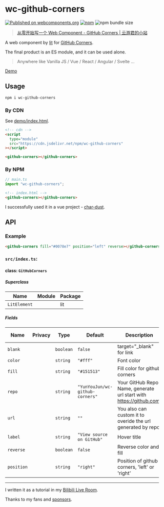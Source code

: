 # wc-github-corners

[![Published on webcomponents.org](https://img.shields.io/badge/webcomponents.org-published-blue.svg)](https://www.webcomponents.org/element/wc-github-corners)
[![npm](https://img.shields.io/npm/v/wc-github-corners)](https://www.npmjs.com/package/wc-github-corners)
![npm bundle size](https://img.shields.io/bundlephobia/minzip/wc-github-corners)

> [从零开始写一个 Web Component - GitHub Corners | 云游君的小站](https://www.yunyoujun.cn/posts/how-to-write-a-web-component/)

A web component by [lit](https://github.com/lit/lit) for [GitHub Corners](https://github.com/tholman/github-corners).

The final product is an ES module, and it can be used alone.

> Anywhere like Vanilla JS / Vue / React / Angular / Svelte ...

[Demo](https://www.yunyoujun.cn/wc-github-corners/)

<!--
```html
<custom-element-demo>
  <template>
    <script
      module
      src="https://cdn.jsdelivr.net/npm/wc-github-corners@0.1.3"
    ></script>
    <link rel="import" href="github-corners.html" />
    <github-corners></github-corners>
  </template>
</custom-element-demo>
```
-->

## Usage

```bash
npm i wc-github-corners
```

### By CDN

See [demo/index.html](./demo/index.html).

```html
<!-- cdn -->
<script
  type="module"
  src="https://cdn.jsdelivr.net/npm/wc-github-corners"
></script>

<github-corners></github-corners>
```

### By NPM

```ts
// main.ts
import "wc-github-corners";
```

```html
<!-- index.html -->
<github-corners></github-corners>
```

I successfully used it in a vue project - [char-dust](https://github.com/YunYouJun/char-dust).

## API

### Example

```html
<github-corners fill="#0078e7" position="left" reverse></github-corners>
```

<!-- wc-api:start -->
<!-- prettier-ignore-start -->
<!-- markdownlint-disable -->
### `src/index.ts`:

#### class: `GitHubCorners`

##### Superclass

| Name         | Module | Package |
| ------------ | ------ | ------- |
| `LitElement` |        | lit     |

##### Fields

| Name       | Privacy | Type      | Default                         | Description                                                          | Inherited From |
| ---------- | ------- | --------- | ------------------------------- | -------------------------------------------------------------------- | -------------- |
| `blank`    |         | `boolean` | `false`                         | target="_blank" for link                                             |                |
| `color`    |         | `string`  | `"#fff"`                        | Font color                                                           |                |
| `fill`     |         | `string`  | `"#151513"`                     | Fill color for github corners                                        |                |
| `repo`     |         | `string`  | `"YunYouJun/wc-github-corners"` | Your GitHub Repo Name, generate url start with <https://github.com>. |                |
| `url`      |         | `string`  | `""`                            | You also can custom it to overide the url generated by repo.         |                |
| `label`    |         | `string`  | `"View source on GitHub"`       | Hover title                                                          |                |
| `reverse`  |         | `boolean` | `false`                         | Reverse color and fill                                               |                |
| `position` |         | `string`  | `"right"`                       | Position of github corners, 'left' or 'right'                        |                |

<hr/>

<!-- markdownlint-restore -->
<!-- prettier-ignore-end -->
<!-- wc-api:end -->

I written it as a tutorial in my [Bilibili Live Room](https://live.bilibili.com/822719).

Thanks to my fans and [sponsors](https://sponsors.yunyoujun.cn/).
